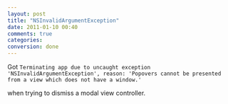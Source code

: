 ```yaml
---
layout: post
title: "NSInvalidArgumentException"
date: 2011-01-10 00:40
comments: true
categories: 
conversion: done
---
```


Got ``Terminating app due to uncaught exception 'NSInvalidArgumentException', reason: 'Popovers cannot be presented from a view which does not have a window.'``


when trying to dismiss a modal view controller.

